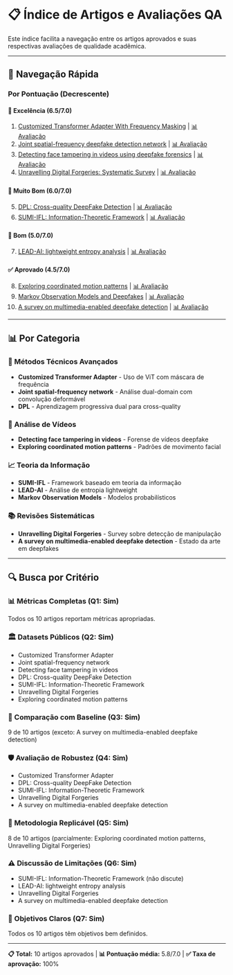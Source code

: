 # 📋 **Índice de Artigos e Avaliações QA**

Este índice facilita a navegação entre os artigos aprovados e suas respectivas avaliações de qualidade acadêmica.

---

## 🎯 **Navegação Rápida**

### **Por Pontuação (Decrescente)**

#### **🥇 Excelência (6.5/7.0)**
1. [Customized Transformer Adapter With Frequency Masking](../aprovados/8/Customized_Transformer_Adapter_With_Frequency_Masking_for_Deepfake_Detection.pdf) | [📊 Avaliação](./Customized%20Transformer%20Adapter%20With%20Frequency%20Masking%20for%20Deepfake%20Detection)
2. [Joint spatial-frequency deepfake detection network](../aprovados/2/s10489-025-06761-2.pdf) | [📊 Avaliação](./Joint%20spatial-frequency%20deepfake%20detection%20network%20based%20on%20dual-domain%20attention-enhanced%20deformable%20convolution)
3. [Detecting face tampering in videos using deepfake forensics](../aprovados/11/Detecting%20face%20tampering%20in%20videos%20using%20deepfake%20forensics.pdf) | [📊 Avaliação](./Detecting%20face%20tampering%20in%20videos%20using%20deepfake%20forensics)
4. [Unravelling Digital Forgeries: Systematic Survey](../aprovados/3/Unravelling%20Digital%20Forgeries:%20A%20Systematic%20Survey%20on%20Image%20Manipulation%20Detection%20and%20Localization.pdf) | [📊 Avaliação](./Unravelling%20Digital%20Forgeries%20A%20Systematic%20Survey%20on%20Image%20Manipulation%20Detection%20and%20Localization)

#### **🥈 Muito Bom (6.0/7.0)**
5. [DPL: Cross-quality DeepFake Detection](../aprovados/1/s10791-025-09550-0.pdf) | [📊 Avaliação](./DPL%20Cross-quality%20DeepFake%20Detection%20via%20Dual%20Progressive%20Learning)
6. [SUMI-IFL: Information-Theoretic Framework](../aprovados/5/32054-Article%20Text-36122-1-2-20250410.pdf) | [📊 Avaliação](./SUMI-IFL%20An%20Information-Theoretic%20Framework%20for%20Image%20Forgery%20Localization%20with%20Sufficiency%20and%20Minimality%20Constraints)

#### **🥉 Bom (5.0/7.0)**
7. [LEAD-AI: lightweight entropy analysis](../aprovados/9/LEAD-AI_%20lightweight%20entropy%20analysis%20for%20distinguishing%20AI-generated%20images%20from%20genuine%20photographs.pdf) | [📊 Avaliação](./LEAD-AI%20lightweight%20entropy%20analysis%20for%20distinguishing%20AI-generated%20images%20from%20genuine%20photographs)

#### **✅ Aprovado (4.5/7.0)**
8. [Exploring coordinated motion patterns](../aprovados/6/Exploring%20coordinated%20motion%20patterns%20of%20facial%20landmarks%20for%20deepfake%20video%20detection%20-%20ScienceDirect.pdf) | [📊 Avaliação](./Exploring%20coordinated%20motion%20patterns%20of%20facial%20landmarks%20for%20deepfake%20video%20detection)
9. [Markov Observation Models and Deepfakes](../aprovados/4/mathematics-13-02128-v2.pdf) | [📊 Avaliação](./Markov%20Observation%20Models%20and%20Deepfakes)
10. [A survey on multimedia-enabled deepfake detection](../qa/A%20survey%20on%20multimedia-enabled%20deepfake%20detection%20state-of-the-art%20tools%20and%20techniques,%20emerging%20trends,%20current%20challenges%20&%20limitations,%20and%20future%20directions) | [📊 Avaliação](./A%20survey%20on%20multimedia-enabled%20deepfake%20detection%20state-of-the-art%20tools%20and%20techniques,%20emerging%20trends,%20current%20challenges%20&%20limitations,%20and%20future%20directions)

---

## 📊 **Por Categoria**

### **🔬 Métodos Técnicos Avançados**
- **Customized Transformer Adapter** - Uso de ViT com máscara de frequência
- **Joint spatial-frequency network** - Análise dual-domain com convolução deformável
- **DPL** - Aprendizagem progressiva dual para cross-quality

### **🎯 Análise de Vídeos**
- **Detecting face tampering in videos** - Forense de vídeos deepfake
- **Exploring coordinated motion patterns** - Padrões de movimento facial

### **📈 Teoria da Informação**
- **SUMI-IFL** - Framework baseado em teoria da informação
- **LEAD-AI** - Análise de entropia lightweight
- **Markov Observation Models** - Modelos probabilísticos

### **📚 Revisões Sistemáticas**
- **Unravelling Digital Forgeries** - Survey sobre detecção de manipulação
- **A survey on multimedia-enabled deepfake detection** - Estado da arte em deepfakes

---

## 🔍 **Busca por Critério**

### **📊 Métricas Completas (Q1: Sim)**
Todos os 10 artigos reportam métricas apropriadas.

### **🏛️ Datasets Públicos (Q2: Sim)**
- Customized Transformer Adapter
- Joint spatial-frequency network  
- Detecting face tampering in videos
- DPL: Cross-quality DeepFake Detection
- SUMI-IFL: Information-Theoretic Framework
- Unravelling Digital Forgeries
- Exploring coordinated motion patterns

### **🔬 Comparação com Baseline (Q3: Sim)**
9 de 10 artigos (exceto: A survey on multimedia-enabled deepfake detection)

### **🛡️ Avaliação de Robustez (Q4: Sim)**
- Customized Transformer Adapter
- DPL: Cross-quality DeepFake Detection  
- SUMI-IFL: Information-Theoretic Framework
- Unravelling Digital Forgeries
- A survey on multimedia-enabled deepfake detection

### **📖 Metodologia Replicável (Q5: Sim)**
8 de 10 artigos (parcialmente: Exploring coordinated motion patterns, Unravelling Digital Forgeries)

### **⚠️ Discussão de Limitações (Q6: Sim)**
- SUMI-IFL: Information-Theoretic Framework (não discute)
- LEAD-AI: lightweight entropy analysis
- Unravelling Digital Forgeries
- A survey on multimedia-enabled deepfake detection

### **🎯 Objetivos Claros (Q7: Sim)**
Todos os 10 artigos têm objetivos bem definidos.

---

**📋 Total:** 10 artigos aprovados | **📊 Pontuação média:** 5.8/7.0 | **✅ Taxa de aprovação:** 100%
